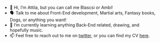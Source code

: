 - 👋 Hi, I’m Attila, but you can call me Blascsi or Ambi!
- 🗣 Talk to me about Front-End development, Martial arts, Fantasy books, Dogs, or anything you want!
- 🌱 I’m currently learning anything Back-End related, drawing, and hopefully music.
- 📫 Feel free to reach out to me on [twitter](http://twitter.com/blascsi), or you can find my CV [here](cv.blascsak.com).
